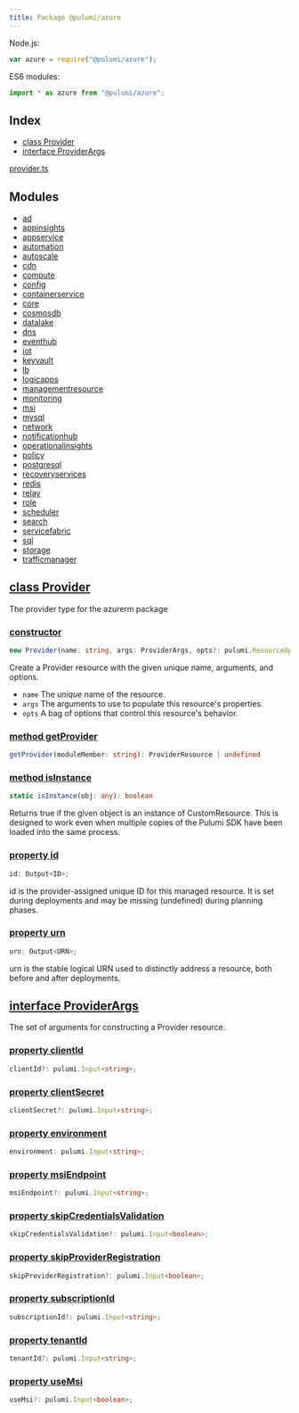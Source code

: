 ```yaml
---
title: Package @pulumi/azure
---
```



Node.js:

```javascript
var azure = require("@pulumi/azure");
```

ES6 modules:

```typescript
import * as azure from "@pulumi/azure";
```

<h2 class="pdoc-module-header">Index</h2>

* <a href="#Provider">class Provider</a>
* <a href="#ProviderArgs">interface ProviderArgs</a>

<a href="https://github.com/pulumi/pulumi-azure/blob/master/sdk/nodejs/provider.ts">provider.ts</a> 

<h2 class="pdoc-module-header">Modules</h2>

* <a href="ad">ad</a>
* <a href="appinsights">appinsights</a>
* <a href="appservice">appservice</a>
* <a href="automation">automation</a>
* <a href="autoscale">autoscale</a>
* <a href="cdn">cdn</a>
* <a href="compute">compute</a>
* <a href="config">config</a>
* <a href="containerservice">containerservice</a>
* <a href="core">core</a>
* <a href="cosmosdb">cosmosdb</a>
* <a href="datalake">datalake</a>
* <a href="dns">dns</a>
* <a href="eventhub">eventhub</a>
* <a href="iot">iot</a>
* <a href="keyvault">keyvault</a>
* <a href="lb">lb</a>
* <a href="logicapps">logicapps</a>
* <a href="managementresource">managementresource</a>
* <a href="monitoring">monitoring</a>
* <a href="msi">msi</a>
* <a href="mysql">mysql</a>
* <a href="network">network</a>
* <a href="notificationhub">notificationhub</a>
* <a href="operationalinsights">operationalinsights</a>
* <a href="policy">policy</a>
* <a href="postgresql">postgresql</a>
* <a href="recoveryservices">recoveryservices</a>
* <a href="redis">redis</a>
* <a href="relay">relay</a>
* <a href="role">role</a>
* <a href="scheduler">scheduler</a>
* <a href="search">search</a>
* <a href="servicefabric">servicefabric</a>
* <a href="sql">sql</a>
* <a href="storage">storage</a>
* <a href="trafficmanager">trafficmanager</a>

<h2 class="pdoc-module-header" id="Provider">
<a class="pdoc-member-name" href="https://github.com/pulumi/pulumi-azure/blob/master/sdk/nodejs/provider.ts#L9">class Provider</a>
</h2>

The provider type for the azurerm package

<h3 class="pdoc-member-header">
<a class="pdoc-child-name" href="https://github.com/pulumi/pulumi-azure/blob/master/sdk/nodejs/provider.ts#L9">constructor</a>
</h3>

```typescript
new Provider(name: string, args: ProviderArgs, opts?: pulumi.ResourceOptions)
```


Create a Provider resource with the given unique name, arguments, and options.

* `name` The _unique_ name of the resource.
* `args` The arguments to use to populate this resource&#39;s properties.
* `opts` A bag of options that control this resource&#39;s behavior.

<h3 class="pdoc-member-header">
<a class="pdoc-child-name" href="https://github.com/pulumi/pulumi-azure/blob/master/sdk/nodejs/node_modules/@pulumi/pulumi/resource.d.ts#L13">method getProvider</a>
</h3>

```typescript
getProvider(moduleMember: string): ProviderResource | undefined
```

<h3 class="pdoc-member-header">
<a class="pdoc-child-name" href="https://github.com/pulumi/pulumi-azure/blob/master/sdk/nodejs/node_modules/@pulumi/pulumi/resource.d.ts#L85">method isInstance</a>
</h3>

```typescript
static isInstance(obj: any): boolean
```


Returns true if the given object is an instance of CustomResource.  This is designed to work even when
multiple copies of the Pulumi SDK have been loaded into the same process.

<h3 class="pdoc-member-header">
<a class="pdoc-child-name" href="https://github.com/pulumi/pulumi-azure/blob/master/sdk/nodejs/node_modules/@pulumi/pulumi/resource.d.ts#L80">property id</a>
</h3>

```typescript
id: Output<ID>;
```


id is the provider-assigned unique ID for this managed resource.  It is set during
deployments and may be missing (undefined) during planning phases.

<h3 class="pdoc-member-header">
<a class="pdoc-child-name" href="https://github.com/pulumi/pulumi-azure/blob/master/sdk/nodejs/node_modules/@pulumi/pulumi/resource.d.ts#L11">property urn</a>
</h3>

```typescript
urn: Output<URN>;
```


urn is the stable logical URN used to distinctly address a resource, both before and after
deployments.

<h2 class="pdoc-module-header" id="ProviderArgs">
<a class="pdoc-member-name" href="https://github.com/pulumi/pulumi-azure/blob/master/sdk/nodejs/provider.ts#L41">interface ProviderArgs</a>
</h2>

The set of arguments for constructing a Provider resource.

<h3 class="pdoc-member-header">
<a class="pdoc-child-name" href="https://github.com/pulumi/pulumi-azure/blob/master/sdk/nodejs/provider.ts#L42">property clientId</a>
</h3>

```typescript
clientId?: pulumi.Input<string>;
```

<h3 class="pdoc-member-header">
<a class="pdoc-child-name" href="https://github.com/pulumi/pulumi-azure/blob/master/sdk/nodejs/provider.ts#L43">property clientSecret</a>
</h3>

```typescript
clientSecret?: pulumi.Input<string>;
```

<h3 class="pdoc-member-header">
<a class="pdoc-child-name" href="https://github.com/pulumi/pulumi-azure/blob/master/sdk/nodejs/provider.ts#L44">property environment</a>
</h3>

```typescript
environment: pulumi.Input<string>;
```

<h3 class="pdoc-member-header">
<a class="pdoc-child-name" href="https://github.com/pulumi/pulumi-azure/blob/master/sdk/nodejs/provider.ts#L45">property msiEndpoint</a>
</h3>

```typescript
msiEndpoint?: pulumi.Input<string>;
```

<h3 class="pdoc-member-header">
<a class="pdoc-child-name" href="https://github.com/pulumi/pulumi-azure/blob/master/sdk/nodejs/provider.ts#L46">property skipCredentialsValidation</a>
</h3>

```typescript
skipCredentialsValidation?: pulumi.Input<boolean>;
```

<h3 class="pdoc-member-header">
<a class="pdoc-child-name" href="https://github.com/pulumi/pulumi-azure/blob/master/sdk/nodejs/provider.ts#L47">property skipProviderRegistration</a>
</h3>

```typescript
skipProviderRegistration?: pulumi.Input<boolean>;
```

<h3 class="pdoc-member-header">
<a class="pdoc-child-name" href="https://github.com/pulumi/pulumi-azure/blob/master/sdk/nodejs/provider.ts#L48">property subscriptionId</a>
</h3>

```typescript
subscriptionId?: pulumi.Input<string>;
```

<h3 class="pdoc-member-header">
<a class="pdoc-child-name" href="https://github.com/pulumi/pulumi-azure/blob/master/sdk/nodejs/provider.ts#L49">property tenantId</a>
</h3>

```typescript
tenantId?: pulumi.Input<string>;
```

<h3 class="pdoc-member-header">
<a class="pdoc-child-name" href="https://github.com/pulumi/pulumi-azure/blob/master/sdk/nodejs/provider.ts#L50">property useMsi</a>
</h3>

```typescript
useMsi?: pulumi.Input<boolean>;
```


